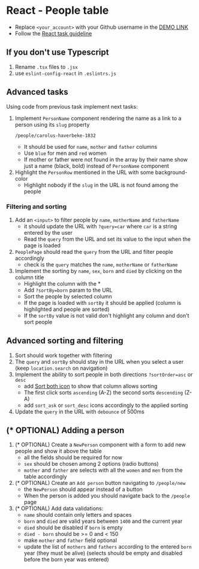 # React - People table
- Replace `<your_account>` with your Github username in the
  [DEMO LINK](https://tvoyammn.github.io/react_people-table-advanced/)
- Follow the [React task guideline](https://github.com/mate-academy/react_task-guideline#react-tasks-guideline)

## If you don't use **Typescript**
1. Rename `.tsx` files to `.jsx`
1. use `eslint-config-react` in `.eslintrs.js`

## Advanced tasks
Using code from previous task implement next tasks:

1. Implement `PersonName` component rendering the name as a link to a person using its `slug` property
    ```
    /people/carolus-haverbeke-1832
    ```
    - It should be used for `name`, `mother` and `father` columns
    - Use `blue` for men and `red` women
    - If mother or father were not found in the array by their name show just a name (black, bold) instead of `PersonName` component
1. Highlight the `PersonRow` mentioned in the URL with some background-color
    - Highlight nobody if the `slug` in the URL is not found among the people

### Filtering and sorting
1. Add an `<input>` to filter people by `name`, `motherName` and `fatherName`
    - it should update the URL with `?query=car` where `car` is a string entered by the user
    - Read the `query` from the URL and set its value to the input when the page is loaded
1. `PeoplePage` should read the `query` from the URL and filter people accordingly
    - check is the `query` matches the `name`, `motherName` or `fatherName`
1. Implement the sorting by `name`, `sex`, `born` and `died` by clicking on the column title
    - Highlight the column with the *
    - Add `?sortBy=born` param to the URL
    - Sort the people by selected column
    - If the page is loaded with `sortBy` it should be applied (column is highilghted and people are sorted)
    - If the `sortBy` value is not valid don't highlight any column and don't sort people

## Advanced sorting and filtering
1. Sort should work together with filtering
1. The `query` and `sortBy` should stay in the URL when you select a user (keep `location.search` on navigation)
1. Implement the ability to sort people in both directions `?sortOrder=asc` or `desc`
    - add [Sort both icon](public/images/sort_both.png) to show that column allows sorting
    - The first click sorts `ascending` (A-Z) the second sorts `descending` (Z-A)
    - add `sort_ask` or `sort_desc` icons accordingly to the applied sorting
1. Update the `query` in the URL with `debounce` of 500ms

## (* OPTIONAL) Adding a person
1. (* OPTIONAL) Create a `NewPerson` component with a form to add new people and show it above the table
    - all the fields should be required for now
    - `sex` should be chosen among 2 options (radio buttons)
    - `mother` and `father` are selects with all the `women` and `men` from the table accordingly
1. (* OPTIONAL) Create an `Add person` button navigating to `/people/new`
    - the `NewPerson` should appear instead of a button
    - When the person is added you should navigate back to the `/people` page
1. (* OPTIONAL) Add data validations:
    - `name` should contain only letters and spaces
    - `born` and `died` are valid years between `1400` and the current year
    - `died` should be disabled if `born` is empty
    - `died - born` should be >= 0 and < 150
    - make `mother` and `father` field optional
    - update the list of `mothers` and `fathers` according to the entered `born` year (they must be alive)
    (selects should be empty and disabled before the born year was entered)
